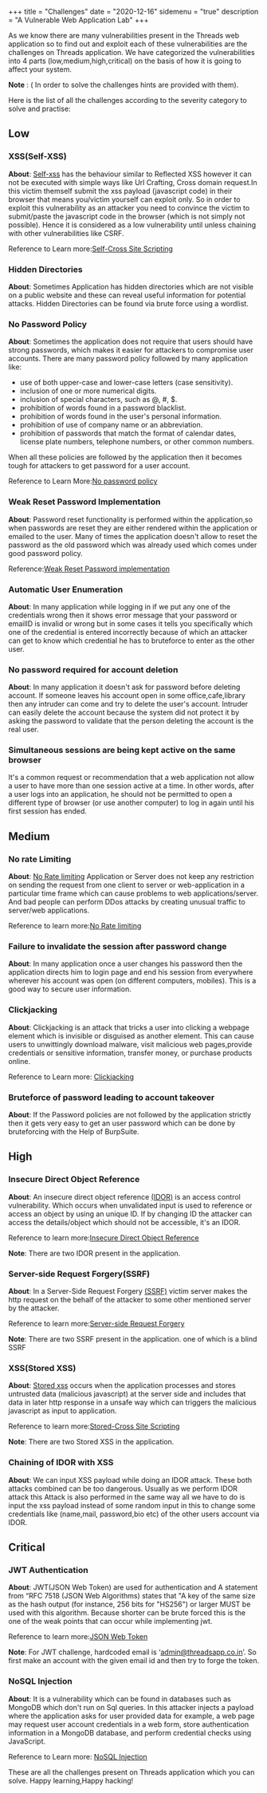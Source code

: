 +++
title = "Challenges"
date = "2020-12-16"
sidemenu = "true"
description = "A Vulnerable Web Application Lab"
+++

As we know there are many vulnerabilities present in the Threads web application so to find out and exploit each of  these vulnerabilities are the challenges on Threads application. We have categorized the vulnerabilities into 4 parts (low,medium,high,critical) on the basis of how it is going to affect your system.

**Note** : ( In order to solve the challenges hints are provided with them).
   
Here is the list of all the challenges according to the severity category to solve and practise:


## Low 

### XSS(Self-XSS)

**About**: [Self-xss](https://portswigger.net/web-security/cross-site-scripting/reflected) has the behaviour similar to Reflected XSS however it can not be executed with simple ways like Url Crafting, Cross domain request.In this victim themself submit the xss payload (javascript code) in their browser that means you/victim yourself can exploit only. So in order to exploit this vulnerability as an attacker you need to convince the victim to submit/paste the javascript code in the browser (which is not simply not possible). Hence it is considered as a low vulnerability until unless chaining with other vulnerabilities like CSRF. 

Reference to Learn more:[Self-Cross Site Scripting](https://portswigger.net/web-security/cross-site-scripting/reflected) 


### Hidden Directories

**About**: Sometimes Application has hidden directories which are not visible on a public website and these can reveal useful information for potential attacks. Hidden Directories can be found via brute force using a wordlist.


### No Password Policy

**About**: Sometimes the  application does not require that users should have strong passwords,  which makes it easier for attackers to compromise user accounts. There are many password policy followed by many application like:
  - use of both upper-case and lower-case letters (case sensitivity).
  - inclusion of one or more numerical digits.
  - inclusion of special characters, such as @, #, $.
  - prohibition of words found in a password blacklist.
  - prohibition of words found in the user's personal information.
  - prohibition of use of company name or an abbreviation.
  - prohibition of passwords that match the format of calendar dates, license plate numbers, telephone numbers, or other common numbers.

When all these policies are followed by the application then it becomes tough for attackers to get password for a user account. 

Reference to Learn More:[No password policy](https://en.wikipedia.org/wiki/Password_policy)


### Weak Reset Password Implementation

**About**: Password reset functionality is performed within the application,so when passwords are reset they are either rendered within the application or emailed to the user. Many of times the application doesn't allow to reset the password as the old password which was already used which comes under good password policy.

Reference:[Weak Reset Password implementation](https://owasp.org/www-project-web-security-testing-guide/latest/4-Web_Application_Security_Testing/04-Authentication_Testing/09-Testing_for_Weak_Password_Change_or_Reset_Functionalities)

### Automatic User Enumeration

**About**: In many application while logging in if we put any one of the credentials wrong  then it shows error message that your password or emailID is invalid or wrong but in some cases it tells you specifically which one of the credential is entered incorrectly because of which an attacker can get to know which credential he has to bruteforce to enter as the other user.     

### No password required for account deletion

**About**: In many application it doesn't ask for password before deleting account. If someone leaves his account open in some office,cafe,library then any  intruder can come and try to delete the user's account. Intruder can easily delete the account because the system did not protect it by asking the password to validate that the person deleting the account is the real user.

### Simultaneous sessions are being kept active on the same browser 

It's a common request or recommendation that a web application not allow a user to have more than one session active at a time. In other words, after a user logs into an application, he should not be permitted to open a different type of browser (or use another computer) to log in again until his first session has ended.

## Medium 

### No rate Limiting

**About**: [No Rate limiting](https://cheatsheetseries.owasp.org/cheatsheets/Denial_of_Service_Cheat_Sheet.html#rate-limiting) Application or Server does not keep any restriction on sending the request from one client to server or web-application in a particular time frame which can cause problems to web applications/server. And bad people can perform DDos attacks by creating unusual traffic to server/web applications.

 Reference to learn more:[No Rate limiting](https://cheatsheetseries.owasp.org/cheatsheets/Denial_of_Service_Cheat_Sheet.html#rate-limiting)


### Failure to invalidate the session after password change

**About**: In many application once a user changes his password then the application directs him to login page and end his session from everywhere wherever his account was open (on different computers, mobiles). This is a good way to secure user information. 

### Clickjacking

**About**: Clickjacking is an attack that tricks a user into clicking a webpage element which is invisible or disguised as another element. This can cause users to unwittingly download malware, visit malicious web pages,provide credentials or sensitive information, transfer money, or purchase products online.

Reference to Learn more: [Clickjacking](https://owasp.org/www-community/attacks/Clickjacking)

### Bruteforce of password leading to account takeover

**About**: If the Password policies are not followed by the application strictly then it gets very easy to get an user password which can be done by bruteforcing with the Help of BurpSuite.

## High

### Insecure Direct Object Reference

**About**: An insecure direct object reference [(IDOR)](https://portswigger.net/web-security/access-control/idor) is an access control vulnerability. Which occurs when unvalidated input is used to reference or access an object by using an unique ID. If by changing ID the attacker can access the details/object which should not be accessible, it's an IDOR. 

 Reference to learn more:[Insecure Direct Object Reference](https://portswigger.net/web-security/access-control/idor)

**Note**: There are two IDOR present in the application.

### Server-side Request Forgery(SSRF)

**About**: In a Server-Side Request Forgery [(SSRF)](https://owasp.org/www-community/attacks/Server_Side_Request_Forgery) victim server makes the http request on the behalf of the attacker to some other mentioned server by the attacker.

 Reference to learn more:[Server-side Request Forgery](https://owasp.org/www-community/attacks/Server_Side_Request_Forgery)

**Note**: There are two SSRF present in the application. one of which is a blind SSRF


### XSS(Stored XSS)

**About**: [Stored xss](https://portswigger.net/web-security/cross-site-scripting/stored) occurs when the application processes and stores untrusted data (malicious javascript) at the server side and includes that data in later http response in a unsafe way which can triggers the malicious javascript as input to application.

 Reference to learn more:[Stored-Cross Site Scripting](https://portswigger.net/web-security/cross-site-scripting/stored) 

**Note**: There are two Stored XSS in the application.

### Chaining of IDOR with XSS

**About**: We can input XSS payload while doing an IDOR attack. These both attacks combined can be too dangerous. Usually as we perform IDOR attack this Attack is also performed in the same way all we have to do is input the xss payload instead of some random input in this to change some credentials like (name,mail, password,bio etc) of the other users account via IDOR. 

## Critical   

### JWT Authentication

**About**: JWT(JSON Web Token) are used for authentication and A statement from “RFC 7518 (JSON Web Algorithms) states that "A key of the same size as the hash output (for instance, 256 bits for "HS256") or larger MUST be used with this algorithm. Because shorter can be brute forced this is the one of the weak points that can occur while implementing jwt.

 Reference to learn more:[JSON Web Token](https://jwt.io/introduction/)

**Note**:  For JWT challenge, hardcoded email is ‘admin@threadsapp.co.in’. So first make  an account with  the given email id and then try to forge the token.

### NoSQL Injection

**About**: It is a vulnerability which can be found in databases such as MongoDB which don't run on Sql queries. In this attacker injects a payload where the application asks for user provided data for example, a web page may request user account credentials in a web form, store authentication information in a MongoDB database, and perform credential checks using JavaScript.

Reference to Learn more: [NoSQL Injection](https://owasp.org/www-pdf-archive/GOD16-NOSQL.pdf)

These are all the challenges present on Threads application which you can solve.
Happy learning,Happy hacking!
 

